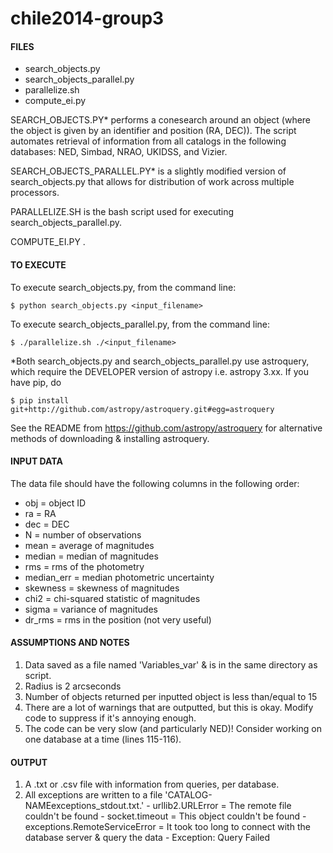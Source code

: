 chile2014-group3
================

#### FILES
  - search_objects.py
  - search\_objects\_parallel.py
  - parallelize.sh
  - compute\_ei.py
  
SEARCH_OBJECTS.PY* performs a conesearch around an object (where the object is given by an identifier and position (RA, DEC)). The script automates retrieval of information from all catalogs in the following databases: NED, Simbad, NRAO, UKIDSS, and Vizier.

SEARCH\_OBJECTS\_PARALLEL.PY* is a slightly modified version of search\_objects.py that allows for distribution of work across multiple processors. 

PARALLELIZE.SH is the bash script used for executing search\_objects\_parallel.py.

COMPUTE\_EI.PY <TODO>.

#### TO EXECUTE
To execute search\_objects.py, from the command line:



    $ python search_objects.py <input_filename>

To execute search\_objects\_parallel.py, from the command line:



    $ ./parallelize.sh ./<input_filename>
    
*Both search\_objects.py and search\_objects\_parallel.py use astroquery, which require the DEVELOPER version of astropy i.e. astropy 3.xx. If you have pip, do 



    $ pip install git+http://github.com/astropy/astroquery.git#egg=astroquery
    
See the README from https://github.com/astropy/astroquery for alternative methods of downloading & installing astroquery.

#### INPUT DATA
The data file should have the following columns in the following order:
  - obj = object ID
  - ra = RA
  - dec = DEC
  - N = number of observations
  - mean = average of magnitudes
  - median = median of magnitudes
  - rms = rms of the photometry
  - median_err = median photometric uncertainty
  - skewness = skewness of magnitudes
  - chi2 = chi-squared statistic of magnitudes
  - sigma = variance of magnitudes
  - dr_rms = rms in the position (not very useful)

#### ASSUMPTIONS AND NOTES
  1. Data saved as a file named 'Variables_var' & is in the same directory as  script.
  2. Radius is 2 arcseconds
  3. Number of objects returned per inputted object is less than/equal to 15
  4. There are a lot of warnings that are outputted, but this is okay. Modify code to suppress if it's annoying enough.
  5. The code can be very slow (and particularly NED)! Consider working on one database at a time (lines 115-116).

#### OUTPUT
  1. A .txt or .csv file with information from queries, per database.
  2. All exceptions are written to a file 'CATALOG-NAMEexceptions_stdout.txt.'
    - urllib2.URLError = The remote file couldn't be found
    - socket.timeout   = This object couldn't be found
    - exceptions.RemoteServiceError = It took too long to connect with the database server & query the data
    - Exception: Query Failed

